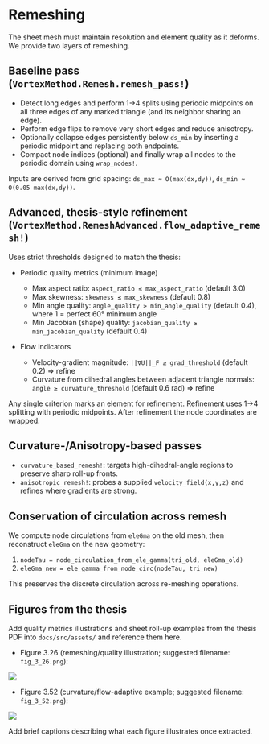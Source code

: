 # Remeshing

The sheet mesh must maintain resolution and element quality as it deforms. We provide two layers of remeshing.

## Baseline pass (`VortexMethod.Remesh.remesh_pass!`)

- Detect long edges and perform 1→4 splits using periodic midpoints on all three edges of any marked triangle (and its neighbor sharing an edge).
- Perform edge flips to remove very short edges and reduce anisotropy.
- Optionally collapse edges persistently below `ds_min` by inserting a periodic midpoint and replacing both endpoints.
- Compact node indices (optional) and finally wrap all nodes to the periodic domain using `wrap_nodes!`.

Inputs are derived from grid spacing: `ds_max ≈ O(max(dx,dy))`, `ds_min ≈ O(0.05 max(dx,dy))`.

## Advanced, thesis-style refinement (`VortexMethod.RemeshAdvanced.flow_adaptive_remesh!`)

Uses strict thresholds designed to match the thesis:

- Periodic quality metrics (minimum image)
  - Max aspect ratio: `aspect_ratio ≤ max_aspect_ratio` (default 3.0)
  - Max skewness: `skewness ≤ max_skewness` (default 0.8)
  - Min angle quality: `angle_quality ≥ min_angle_quality` (default 0.4), where 1 = perfect 60° minimum angle
  - Min Jacobian (shape) quality: `jacobian_quality ≥ min_jacobian_quality` (default 0.4)

- Flow indicators
  - Velocity-gradient magnitude: `||∇U||_F ≥ grad_threshold` (default 0.2) ⇒ refine
  - Curvature from dihedral angles between adjacent triangle normals: `angle ≥ curvature_threshold` (default 0.6 rad) ⇒ refine

Any single criterion marks an element for refinement. Refinement uses 1→4 splitting with periodic midpoints. After refinement the node coordinates are wrapped.

## Curvature-/Anisotropy-based passes

- `curvature_based_remesh!`: targets high-dihedral-angle regions to preserve sharp roll-up fronts.
- `anisotropic_remesh!`: probes a supplied `velocity_field(x,y,z)` and refines where gradients are strong.

## Conservation of circulation across remesh

We compute node circulations from `eleGma` on the old mesh, then reconstruct `eleGma` on the new geometry:

1. `nodeTau = node_circulation_from_ele_gamma(tri_old, eleGma_old)`
2. `eleGma_new = ele_gamma_from_node_circ(nodeTau, tri_new)`

This preserves the discrete circulation across re-meshing operations.

## Figures from the thesis

Add quality metrics illustrations and sheet roll-up examples from the thesis PDF into `docs/src/assets/` and reference them here.

- Figure 3.26 (remeshing/quality illustration; suggested filename: `fig_3_26.png`):

![](assets/fig_3_26.png)

- Figure 3.52 (curvature/flow-adaptive example; suggested filename: `fig_3_52.png`):

![](assets/fig_3_52.png)

Add brief captions describing what each figure illustrates once extracted.
